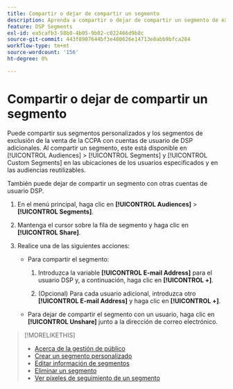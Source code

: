 ```yaml
---
title: Compartir o dejar de compartir un segmento
description: Aprenda a compartir o dejar de compartir un segmento de exclusión de la venta personalizado o de la CCPA con otras cuentas de usuario DSP.
feature: DSP Segments
exl-id: ea5cafb3-58b0-4b05-9b02-c022466d9b8c
source-git-commit: 443f8907644bf3e480626e14713e8abb9bfca284
workflow-type: tm+mt
source-wordcount: '156'
ht-degree: 0%

---
```


# Compartir o dejar de compartir un segmento

Puede compartir sus segmentos personalizados y los segmentos de exclusión de la venta de la CCPA con cuentas de usuario de DSP adicionales. Al compartir un segmento, este está disponible en [!UICONTROL Audiences] > [!UICONTROL Segments] y [!UICONTROL Custom Segments] en las ubicaciones de los usuarios especificados y en las audiencias reutilizables.

También puede dejar de compartir un segmento con otras cuentas de usuario DSP.

1. En el menú principal, haga clic en **[!UICONTROL Audiences]** > **[!UICONTROL Segments]**.

1. Mantenga el cursor sobre la fila de segmento y haga clic en **[!UICONTROL Share]**.

1. Realice una de las siguientes acciones:

   * Para compartir el segmento:

      1. Introduzca la variable **[!UICONTROL E-mail Address]** para el usuario DSP y, a continuación, haga clic en **[!UICONTROL +]**.

      1. (Opcional) Para cada usuario adicional, introduzca otro **[!UICONTROL E-mail Address]** y haga clic en **[!UICONTROL +]**.
   * Para dejar de compartir el segmento con un usuario, haga clic en **[!UICONTROL Unshare]** junto a la dirección de correo electrónico.


>[!MORELIKETHIS]
>
>* [Acerca de la gestión de público](audience-about.md)
>* [Crear un segmento personalizado](custom-segment-create.md)
>* [Editar información de segmentos](segment-edit.md)
>* [Eliminar un segmento](segment-delete.md)
>* [Ver píxeles de seguimiento de un segmento](segment-view-pixels.md)

